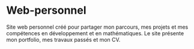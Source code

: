 # Web-personnel
Site web personnel créé pour partager mon parcours, mes projets et mes compétences en développement et en mathématiques. Le site présente mon portfolio, mes travaux passés et mon CV.
